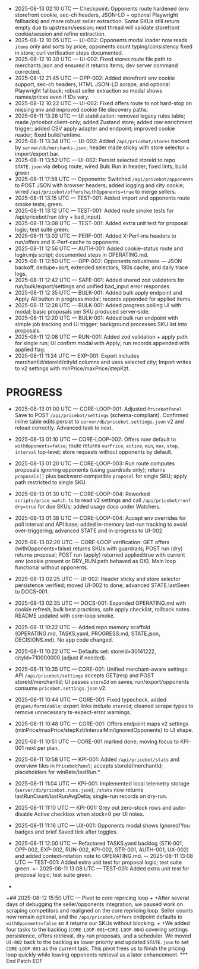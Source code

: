 - 2025-08-13 02:10 UTC — Checkpoint: Opponents route hardened (env storefront cookie, sec-ch headers, JSON-LD + optional Playwright fallbacks) and more robust seller extraction. Some SKUs still return empty due to upstream/session; next thread will validate storefront cookie/session and refine extraction.
- 2025-08-12 10:05 UTC — UI-002: Opponents modal loader now reads `items` only and sorts by price; opponents count typing/consistency fixed in store; curl verification steps documented.
- 2025-08-12 10:30 UTC — UI-002: Fixed stores route file path to merchants.json and ensured it returns items; dev server command corrected.
- 2025-08-12 21:45 UTC — OPP-002: Added storefront env cookie support, sec-ch headers, HTML JSON-LD scrape, and optional Playwright fallback; robust seller extraction so modal shows names/prices even if IDs vary.
- 2025-08-12 10:22 UTC — UI-002: Fixed offers route to not hard-stop on missing env and improved cookie file discovery paths.
- 2025-08-11 13:26 UTC — UI stabilization: removed legacy rules table; made /pricebot client-only; added Zustand store; added row enrichment trigger; added CSV apply adapter and endpoint; improved cookie reader; fixed build/runtime.
- 2025-08-11 13:34 UTC — UI-002: Added `/api/pricebot/stores` backed by `server/db/merchants.json`; header made sticky with store selector + import/export bar.
- 2025-08-11 13:52 UTC — UI-002: Persist selected storeId to repo `STATE.json` via debug route; wired Bulk Run in header; fixed lints; build green.
- 2025-08-11 17:58 UTC — Opponents: Switched `/api/pricebot/opponents` to POST JSON with browser headers; added logging and city cookie; wired `/api/pricebot/offers?withOpponents=true` to merge sellers.
- 2025-08-11 13:15 UTC — TEST-001: Added import and opponents route smoke tests; green.
- 2025-08-11 13:12 UTC — TEST-001: Added route smoke tests for /api/pricebot/run (dry + bad_input).
- 2025-08-11 13:08 UTC — TEST-001: Added extra unit test for proposal logic; test suite green.
- 2025-08-11 13:02 UTC — PERF-001: Added X-Perf-ms headers to run/offers and X-Perf-cache to opponents.
- 2025-08-11 12:56 UTC — AUTH-001: Added cookie-status route and login.mjs script; documented steps in OPERATING.md.
- 2025-08-11 12:50 UTC — OPP-002: Opponents robustness — JSON backoff, dedupe+sort, extended selectors, 180s cache, and daily trace logs.
- 2025-08-11 12:42 UTC — SAFE-001: Added shared zod validators for run/bulk/export/settings and unified bad_input error responses.
- 2025-08-11 12:35 UTC — BULK-001: Added bulk apply endpoint and Apply All button in progress modal; records appended for applied items.
- 2025-08-11 12:28 UTC — BULK-001: Added progress polling UI with modal; basic proposals per SKU produced server-side.
- 2025-08-11 12:20 UTC — BULK-001: Added bulk run endpoint with simple job tracking and UI trigger; background processes SKU list into proposals.
- 2025-08-11 12:08 UTC — RUN-001: Added zod validation + apply path for single run; UI confirm modal with Apply; run records appended with applied flag.
- 2025-08-11 11:24 UTC — EXP-001: Export includes merchantId/storeId/cityId columns and uses selected city; Import writes to v2 settings with minPrice/maxPrice/stepKzt.
# PROGRESS

- 2025-08-13 01:00 UTC — CORE-LOOP-001: Adjusted `PricebotPanel` Save to POST `/api/pricebot/settings` (schema-compliant). Confirmed inline table edits persist to `server/db/pricebot.settings.json` v2 and reload correctly. Advanced task to next.
- 2025-08-13 01:10 UTC — CORE-LOOP-002: Offers now default to `withOpponents=false`; route returns `ourPrice`, `active`, `min`, `max`, `step`, `interval` top-level; store requests without opponents by default.
- 2025-08-13 01:20 UTC — CORE-LOOP-003: Run route computes proposals ignoring opponents (using guardrails only); returns `proposals[]` plus backward-compatible `proposal` for single SKU; apply path restricted to single SKU.
- 2025-08-13 01:30 UTC — CORE-LOOP-004: Reworked `scripts/price_watch.ts` to read v2 settings and call `/api/pricebot/run?dry=true` for due SKUs; added usage docs under Watchers.
- 2025-08-13 01:38 UTC — CORE-LOOP-004: Accept env overrides for poll interval and API base; added in-memory last-run tracking to avoid over-triggering; advanced STATE and in-progress to UI-002.
- 2025-08-13 02:20 UTC — CORE-LOOP verification: GET offers (withOpponents=false) returns SKUs with guardrails; POST run (dry) returns proposal; POST run (apply) returned applied:true with current env (cookie present or DRY_RUN path behaved as OK). Main loop functional without opponents.
- 2025-08-13 02:25 UTC — UI-002: Header sticky and store selector persistence verified; moved UI-002 to done; advanced STATE.lastSeen to DOCS-001.
- 2025-08-13 02:35 UTC — DOCS-001: Expanded OPERATING.md with cookie refresh, bulk best practices, safe apply checklist, rollback notes. README updated with core-loop smoke.

- 2025-08-11 10:22 UTC — Added repo memory scaffold (OPERATING.md, TASKS.yaml, PROGRESS.md, STATE.json, DECISIONS.md). No app code changed.
- 2025-08-11 10:22 UTC — Defaults set: storeId=30141222, cityId=710000000 (adjust if needed).
- 2025-08-11 10:35 UTC — CORE-001: Unified merchant-aware settings: API `/api/pricebot/settings` accepts GET(req) and POST storeId/merchantId; UI passes `storeId` on saves; run/export/opponents consume `pricebot.settings.json` v2.
- 2025-08-11 10:44 UTC — CORE-001: Fixed typecheck, added `@types/formidable`; export links include `storeId`; cleaned scrape types to remove unnecessary ts-expect-error warnings.
- 2025-08-11 10:48 UTC — CORE-001: Offers endpoint maps v2 settings (minPrice/maxPrice/stepKzt/intervalMin/ignoredOpponents) to UI shape.
- 2025-08-11 10:51 UTC — CORE-001 marked done; moving focus to KPI-001 next per plan.
- 2025-08-11 10:58 UTC — KPI-001: Added `/api/pricebot/stats` and overview tiles in `PricebotPanel`; accepts storeId/merchantId; placeholders for winRate/lastRun.*.
- 2025-08-11 11:04 UTC — KPI-001: Implemented local telemetry storage (`server/db/pricebot.runs.json`); `/stats` now returns lastRunCount/lastRunAvgDelta; single-run records on dry-run.
- 2025-08-11 11:10 UTC — KPI-001: Grey out zero-stock rows and auto-disable Active checkbox when stock=0 per UI notes.
- 2025-08-11 11:16 UTC — UX-001: Opponents modal shows Ignored/You badges and brief Saved tick after toggles.
- 2025-08-11 12:00 UTC — Refactored TASKS.yaml backlog (STK-001, OPP-002, EXP-002, RUN-002, KPI-002, STR-001, AUTH-001, UX-002) and added context-rotation note to OPERATING.md.
-- 2025-08-11 13:08 UTC — TEST-001: Added extra unit test for proposal logic; test suite green.
+- 2025-08-11 13:08 UTC — TEST-001: Added extra unit test for proposal logic; test suite green.
+
+## 2025-08-12 15:50 UTC — Pivot to core repricing loop
+
+After several days of debugging the seller/opponents integration, we paused work on scraping competitors and realigned on the core repricing loop.  Seller counts now remain optional, and the `/api/pricebot/offers` endpoint defaults to `withOpponents=false` so it returns our SKUs without blocking.
+
+We added four tasks to the backlog (`CORE-LOOP-001`–`CORE-LOOP-004`) covering settings persistence, offers retrieval, dry‑run proposals, and a scheduler.  We moved `UI-002` back to the backlog as lower priority and updated `STATE.json` to set `CORE-LOOP-001` as the current task.  This pivot frees us to finish the pricing loop quickly while leaving opponents retrieval as a later enhancement.
*** End Patch
EOF